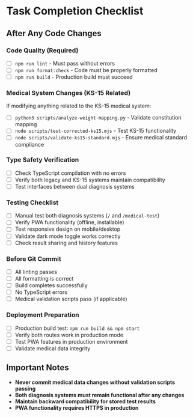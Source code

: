 # Task Completion Checklist

## After Any Code Changes

### Code Quality (Required)
- [ ] `npm run lint` - Must pass without errors
- [ ] `npm run format:check` - Code must be properly formatted
- [ ] `npm run build` - Production build must succeed

### Medical System Changes (KS-15 Related)
If modifying anything related to the KS-15 medical system:
- [ ] `python3 scripts/analyze-weight-mapping.py` - Validate constitution mapping
- [ ] `node scripts/test-corrected-ks15.mjs` - Test KS-15 functionality
- [ ] `node scripts/validate-ks15-standard.mjs` - Ensure medical standard compliance

### Type Safety Verification
- [ ] Check TypeScript compilation with no errors
- [ ] Verify both legacy and KS-15 systems maintain compatibility
- [ ] Test interfaces between dual diagnosis systems

### Testing Checklist
- [ ] Manual test both diagnosis systems (`/` and `/medical-test`)
- [ ] Verify PWA functionality (offline, installable)
- [ ] Test responsive design on mobile/desktop
- [ ] Validate dark mode toggle works correctly
- [ ] Check result sharing and history features

### Before Git Commit
- [ ] All linting passes
- [ ] All formatting is correct
- [ ] Build completes successfully
- [ ] No TypeScript errors
- [ ] Medical validation scripts pass (if applicable)

### Deployment Preparation
- [ ] Production build test: `npm run build && npm start`
- [ ] Verify both routes work in production mode
- [ ] Test PWA features in production environment
- [ ] Validate medical data integrity

## Important Notes
- **Never commit medical data changes without validation scripts passing**
- **Both diagnosis systems must remain functional after any changes**
- **Maintain backward compatibility for stored test results**
- **PWA functionality requires HTTPS in production**